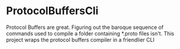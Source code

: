 # ProtocolBuffersCli
Protocol Buffers are great. Figuring out the baroque sequence of commands used to compile a folder containing *.proto files isn't. This project wraps the protocol buffers compiler in a friendlier CLI
